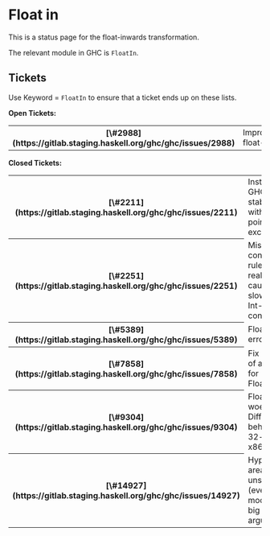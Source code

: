 # Float in



This is a status page for the float-inwards transformation.



The relevant module in GHC is `FloatIn`.


## Tickets



Use Keyword = `FloatIn` to ensure that a ticket ends up on these lists.



**Open Tickets:**

<table><tr><th>[\#2988](https://gitlab.staging.haskell.org/ghc/ghc/issues/2988)</th>
<td>Improve float-in</td></tr></table>




**Closed Tickets:**

<table><tr><th>[\#2211](https://gitlab.staging.haskell.org/ghc/ghc/issues/2211)</th>
<td>Installing latest GHC-6.8.2 stable: pwd with floating point exception</td></tr>
<tr><th>[\#2251](https://gitlab.staging.haskell.org/ghc/ghc/issues/2251)</th>
<td>Missing conversion rules for realToFrac causing slowdowns in Int-\>Double conversions</td></tr>
<tr><th>[\#5389](https://gitlab.staging.haskell.org/ghc/ghc/issues/5389)</th>
<td>Floating point error</td></tr>
<tr><th>[\#7858](https://gitlab.staging.haskell.org/ghc/ghc/issues/7858)</th>
<td>Fix definitions of abs/signum for Floats/Doubles</td></tr>
<tr><th>[\#9304](https://gitlab.staging.haskell.org/ghc/ghc/issues/9304)</th>
<td>Floating point woes; Different behavior on 32- vs 64-bit x86</td></tr>
<tr><th>[\#14927](https://gitlab.staging.haskell.org/ghc/ghc/issues/14927)</th>
<td>Hyperbolic area sine is unstable for (even moderately) big negative arguments.</td></tr></table>



